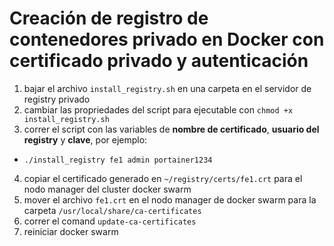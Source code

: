 # Creación de registro de contenedores privado en Docker con certificado privado y autenticación

1. bajar el archivo `install_registry.sh` en una carpeta en el servidor de registry privado
2. cambiar las propriedades del script para ejecutable con `chmod +x install_registry.sh`
3. correr el script con las variables de **nombre de certificado**, **usuario del registry** y **clave**, por ejemplo:
  - `./install_registry fe1 admin portainer1234`
4. copiar el certificado generado en `~/registry/certs/fe1.crt` para el nodo manager del cluster docker swarm
5. mover el archivo `fe1.crt` en el nodo manager de docker swarm para la carpeta `/usr/local/share/ca-certificates`
6. correr el comand `update-ca-certificates`
7. reiniciar docker swarm